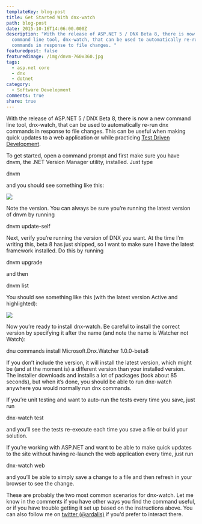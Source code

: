 ```yaml
---
templateKey: blog-post
title: Get Started With dnx-watch
path: blog-post
date: 2015-10-16T14:06:00.000Z
description: "With the release of ASP.NET 5 / DNX Beta 8, there is now a new
  command line tool, dnx-watch, that can be used to automatically re-run dnx
  commands in response to file changes. "
featuredpost: false
featuredimage: /img/dnvm-760x360.jpg
tags:
  - asp.net core
  - dnx
  - dotnet
category:
  - Software Development
comments: true
share: true
---
```

With the release of ASP.NET 5 / DNX Beta 8, there is now a new command line tool, dnx-watch, that can be used to automatically re-run dnx commands in response to file changes. This can be useful when making quick updates to a web application or while practicing [Test Driven Development](http://deviq.com/test-driven-development/).

To get started, open a command prompt and first make sure you have dnvm, the .NET Version Manager utility, installed. Just type

dnvm

and you should see something like this:

![](/img/dnvm-760x360.jpg)

Note the version. You can always be sure you’re running the latest version of dnvm by running

dnvm update-self

Next, verify you’re running the version of DNX you want. At the time I’m writing this, beta 8 has just shipped, so I want to make sure I have the latest framework installed. Do this by running

dnvm upgrade

and then

dnvm list

You should see something like this (with the latest version Active and highlighted):

![](/img/dnvm-list.jpg)

Now you’re ready to install dnx-watch. Be careful to install the correct version by specifying it after the name (and note the name is Watcher not Watch):

dnu commands install Microsoft.Dnx.Watcher 1.0.0-beta8

If you don’t include the version, it will install the latest version, which might be (and at the moment is) a different version than your installed version. The installer downloads and installs a lot of packages (took about 85 seconds), but when it’s done, you should be able to run dnx-watch anywhere you would normally run dnx commands.

If you’re unit testing and want to auto-run the tests every time you save, just run

dnx-watch test

and you’ll see the tests re-execute each time you save a file or build your solution.

If you’re working with ASP.NET and want to be able to make quick updates to the site without having re-launch the web application every time, just run

dnx-watch web

and you’ll be able to simply save a change to a file and then refresh in your browser to see the change.

These are probably the two most common scenarios for dnx-watch. Let me know in the comments if you have other ways you find the command useful, or if you have trouble getting it set up based on the instructions above. You can also follow me on [twitter (@ardalis)](https://twitter.com/ardalis) if you’d prefer to interact there.